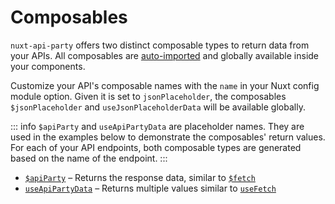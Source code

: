 # Composables

`nuxt-api-party` offers two distinct composable types to return data from your APIs. All composables are [auto-imported](https://nuxt.com/docs/guide/concepts/auto-imports) and globally available inside your components.

Customize your API's composable names with the `name` in your Nuxt config module option. Given it is set to `jsonPlaceholder`, the composables `$jsonPlaceholder` and `useJsonPlaceholderData` will be available globally.

::: info
`$apiParty` and `useApiPartyData` are placeholder names. They are used in the examples below to demonstrate the composables' return values. For each of your API endpoints, both composable types are generated based on the name of the endpoint.
:::

- [`$apiParty`](/api/api-party) – Returns the response data, similar to [`$fetch`](https://nuxt.com/docs/api/utils/dollarfetch#fetch)
- [`useApiPartyData`](/api/use-api-party-data) – Returns multiple values similar to [`useFetch`](https://nuxt.com/docs/api/composables/use-fetch)
